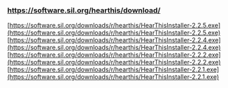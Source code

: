 ### https://software.sil.org/hearthis/download/
[https://software.sil.org/downloads/r/hearthis/HearThisInstaller-2.2.5.exe](https://software.sil.org/downloads/r/hearthis/HearThisInstaller-2.2.5.exe)  
[https://software.sil.org/downloads/r/hearthis/HearThisInstaller-2.2.4.exe](https://software.sil.org/downloads/r/hearthis/HearThisInstaller-2.2.4.exe)  
[https://software.sil.org/downloads/r/hearthis/HearThisInstaller-2.2.2.exe](https://software.sil.org/downloads/r/hearthis/HearThisInstaller-2.2.2.exe)  
[https://software.sil.org/downloads/r/hearthis/HearThisInstaller-2.2.1.exe](https://software.sil.org/downloads/r/hearthis/HearThisInstaller-2.2.1.exe)  
